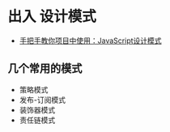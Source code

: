 # 出入 设计模式
- [手把手教你项目中使用：JavaScript设计模式](https://mp.weixin.qq.com/s/Lq4ahr4PfWwUxu7Z716Ouw)

## 几个常用的模式
- 策略模式
- 发布-订阅模式
- 装饰器模式
- 责任链模式
